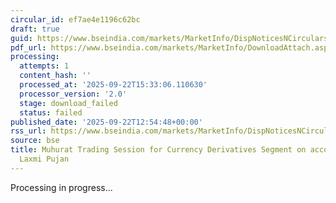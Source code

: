 ```yaml
---
circular_id: ef7ae4e1196c62bc
draft: true
guid: https://www.bseindia.com/markets/MarketInfo/DispNoticesNCirculars.aspx?Noticeid={D58E399A-80CD-44FD-A8B9-2BC1F8AF8D13}&noticeno=20250922-23&dt=09/22/2025&icount=23&totcount=56&flag=0
pdf_url: https://www.bseindia.com/markets/MarketInfo/DownloadAttach.aspx?id=20250922-23&attachedId=
processing:
  attempts: 1
  content_hash: ''
  processed_at: '2025-09-22T15:33:06.110630'
  processor_version: '2.0'
  stage: download_failed
  status: failed
published_date: '2025-09-22T12:54:48+00:00'
rss_url: https://www.bseindia.com/markets/MarketInfo/DispNoticesNCirculars.aspx?Noticeid={D58E399A-80CD-44FD-A8B9-2BC1F8AF8D13}&noticeno=20250922-23&dt=09/22/2025&icount=23&totcount=56&flag=0
source: bse
title: Muhurat Trading Session for Currency Derivatives Segment on account of Diwali
  Laxmi Pujan
---
```


Processing in progress...